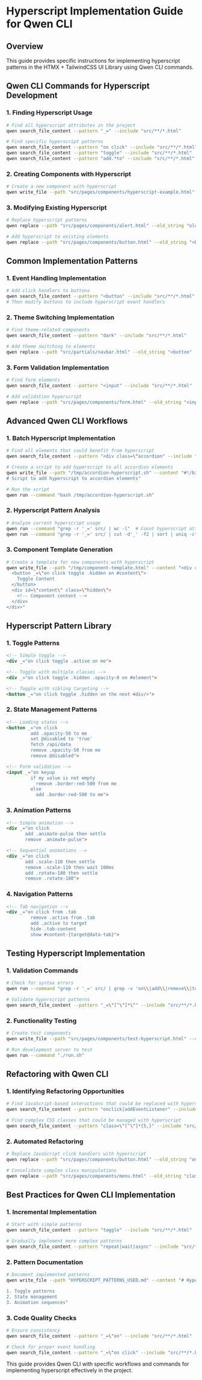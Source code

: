 # Hyperscript Implementation Guide for Qwen CLI

## Overview
This guide provides specific instructions for implementing hyperscript patterns in the HTMX + TailwindCSS UI Library using Qwen CLI commands.

## Qwen CLI Commands for Hyperscript Development

### 1. Finding Hyperscript Usage
```bash
# Find all hyperscript attributes in the project
qwen search_file_content --pattern "_=" --include "src/**/*.html"

# Find specific hyperscript patterns
qwen search_file_content --pattern "on click" --include "src/**/*.html"
qwen search_file_content --pattern "toggle" --include "src/**/*.html"
qwen search_file_content --pattern "add.*to" --include "src/**/*.html"
```

### 2. Creating Components with Hyperscript
```bash
# Create a new component with hyperscript
qwen write_file --path "src/pages/components/hyperscript-example.html" --content "<div _=\"on click toggle .bg-blue-500 on me\">Click me</div>"
```

### 3. Modifying Existing Hyperscript
```bash
# Replace hyperscript patterns
qwen replace --path "src/pages/components/alert.html" --old_string "old hyperscript code" --new_string "new hyperscript code"

# Add hyperscript to existing elements
qwen replace --path "src/pages/components/button.html" --old_string "<button class=\"btn\">" --new_string "<button class=\"btn\" _=\"on click add .active to me\">"
```

## Common Implementation Patterns

### 1. Event Handling Implementation
```bash
# Add click handlers to buttons
qwen search_file_content --pattern "<button" --include "src/**/*.html"
# Then modify buttons to include hyperscript event handlers
```

### 2. Theme Switching Implementation
```bash
# Find theme-related components
qwen search_file_content --pattern "dark" --include "src/**/*.html"

# Add theme switching to elements
qwen replace --path "src/partials/navbar.html" --old_string "<button" --new_string "<button _=\"on click toggle .dark on <html/>\""
```

### 3. Form Validation Implementation
```bash
# Find form elements
qwen search_file_content --pattern "<input" --include "src/**/*.html"

# Add validation hyperscript
qwen replace --path "src/pages/components/form.html" --old_string "<input type=\"email\">" --new_string "<input type=\"email\" _=\"on keyup if my value matches /^[^\\s@]+@[^\\s@]+\\.[^\\s@]+$/ remove .border-red-500 from me else add .border-red-500 to me\">"
```

## Advanced Qwen CLI Workflows

### 1. Batch Hyperscript Implementation
```bash
# Find all elements that could benefit from hyperscript
qwen search_file_content --pattern "<div class=\"accordion" --include "src/**/*.html"

# Create a script to add hyperscript to all accordion elements
qwen write_file --path "/tmp/accordion-hyperscript.sh" --content "#!/bin/bash
# Script to add hyperscript to accordion elements"

# Run the script
qwen run --command "bash /tmp/accordion-hyperscript.sh"
```

### 2. Hyperscript Pattern Analysis
```bash
# Analyze current hyperscript usage
qwen run --command "grep -r '_=' src/ | wc -l"  # Count hyperscript attributes
qwen run --command "grep -r '_=' src/ | cut -d'_' -f2 | sort | uniq -c"  # Common patterns
```

### 3. Component Template Generation
```bash
# Create a template for new components with hyperscript
qwen write_file --path "/tmp/component-template.html" --content "<div class=\"component-wrapper\">
  <button _=\"on click toggle .hidden on #content\">
    Toggle Content
  </button>
  <div id=\"content\" class=\"hidden\">
    <!-- Component content -->
  </div>
</div>"
```

## Hyperscript Pattern Library

### 1. Toggle Patterns
```html
<!-- Simple toggle -->
<div _="on click toggle .active on me">

<!-- Toggle with multiple classes -->
<div _="on click toggle .hidden .opacity-0 on #element">

<!-- Toggle with sibling targeting -->
<button _="on click toggle .hidden on the next <div/>">
```

### 2. State Management Patterns
```html
<!-- Loading states -->
<button _="on click 
         add .opacity-50 to me 
         set @disabled to 'true' 
         fetch /api/data 
         remove .opacity-50 from me 
         remove @disabled">

<!-- Form validation -->
<input _="on keyup 
         if my value is not empty 
           remove .border-red-500 from me 
         else 
           add .border-red-500 to me">
```

### 3. Animation Patterns
```html
<!-- Simple animation -->
<div _="on click 
       add .animate-pulse then settle 
       remove .animate-pulse">

<!-- Sequential animations -->
<div _="on click 
       add .scale-110 then settle 
       remove .scale-110 then wait 100ms 
       add .rotate-180 then settle 
       remove .rotate-180">
```

### 4. Navigation Patterns
```html
<!-- Tab navigation -->
<div _="on click from .tab 
         remove .active from .tab 
         add .active to target 
         hide .tab-content 
         show #content-{target@data-tab}">
```

## Testing Hyperscript Implementation

### 1. Validation Commands
```bash
# Check for syntax errors
qwen run --command "grep -r '_=' src/ | grep -v 'on\\|add\\|remove\\|toggle\\|set\\|put\\|show\\|hide'"

# Validate hyperscript patterns
qwen search_file_content --pattern "_=\"[^\"]*\"" --include "src/**/*.html"
```

### 2. Functionality Testing
```bash
# Create test components
qwen write_file --path "src/pages/components/test-hyperscript.html" --content "<!-- Test various hyperscript patterns -->"

# Run development server to test
qwen run --command "./run.sh"
```

## Refactoring with Qwen CLI

### 1. Identifying Refactoring Opportunities
```bash
# Find JavaScript-based interactions that could be replaced with hyperscript
qwen search_file_content --pattern "onclick|addEventListener" --include "src/**/*.html"

# Find complex CSS classes that could be managed with hyperscript
qwen search_file_content --pattern "class=\"[^\"]*{5,}" --include "src/**/*.html"
```

### 2. Automated Refactoring
```bash
# Replace JavaScript click handlers with hyperscript
qwen replace --path "src/pages/components/button.html" --old_string "onclick=\"toggleClass()\"" --new_string "_=\"on click toggle .active on me\""

# Consolidate complex class manipulations
qwen replace --path "src/pages/components/menu.html" --old_string "class=\"menu hidden opacity-0 transform translate-y-2\"" --new_string "class=\"menu\" _=\"on click toggle .hidden .opacity-0 .translate-y-2 on me\""
```

## Best Practices for Qwen CLI Implementation

### 1. Incremental Implementation
```bash
# Start with simple patterns
qwen search_file_content --pattern "toggle" --include "src/**/*.html"

# Gradually implement more complex patterns
qwen search_file_content --pattern "repeat|wait|async" --include "src/**/*.html"
```

### 2. Pattern Documentation
```bash
# Document implemented patterns
qwen write_file --path "HYPERSCRIPT_PATTERNS_USED.md" --content "# Hyperscript Patterns Implemented

1. Toggle patterns
2. State management
3. Animation sequences"
```

### 3. Code Quality Checks
```bash
# Ensure consistency
qwen search_file_content --pattern "_=\"on" --include "src/**/*.html"

# Check for proper event handling
qwen search_file_content --pattern "_=\"on click" --include "src/**/*.html"
```

This guide provides Qwen CLI with specific workflows and commands for implementing hyperscript effectively in the project.